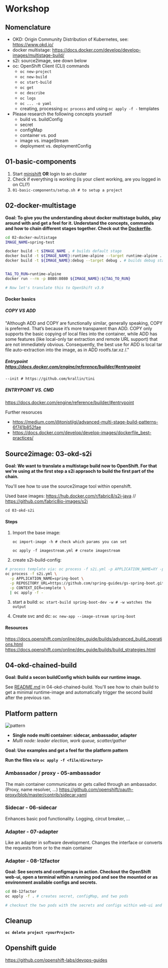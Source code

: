 # Workshop

## Nomenclature
- OKD: Origin Community Distribution of Kubernetes, see: https://www.okd.io/
- docker multistage: https://docs.docker.com/develop/develop-images/multistage-build/
- s2i: source2image, see down below
- oc: OpenShift Client (CLI) commands
  - `oc new-project`
  - `oc new-build`
  - `oc start-build`
  - `oc get`
  - `oc describe`
  - `oc logs`
  - `oc ... -o yaml`
  - creating, processing `oc process` and using `oc apply -f -` templates
- Please research the following concepts yourself
  - build vs. buildConfig
  - secret
  - configMap
  - container vs. pod
  - image vs. imageStream
  - deployment vs. deploymentConfig

## 01-basic-components
1. Start [minishift](https://github.com/minishift/minishift) **OR** login to an cluster
2. Check if everything is working (is your client working, are you logged in on CLI?)
3. `01-basic-components/setup.sh # to setup a project`
## 02-docker-multistage
**Goal: To give you the understanding about docker multistage builds, play around with and get a feel for it.
Understand the concepts, commands and how to chain different stages together. Check out the [Dockerfile](02-docker-multistage/Dockerfile).**


```bash
cd 02-docker-multistage
IMAGE_NAME=spring-test

docker build -t $IMAGE_NAME . # builds default stage
docker build -t ${IMAGE_NAME}:runtime-alpine --target runtime-alpine . #builds runtime-alpine stage
docker build -t ${IMAGE_NAME}:debug --target debug . # builds debug stage


TAG_TO_RUN=runtime-alpine
docker run --rm -p 8080:8080 ${IMAGE_NAME}:${TAG_TO_RUN}

# Now let's translate this to OpenShift v3.9
```

#### Docker basics

##### COPY VS ADD
"Although ADD and COPY are functionally similar, generally speaking, COPY is preferred. That’s because it’s more transparent than ADD. COPY only supports the basic copying of local files into the container, while ADD has some features (like local-only tar extraction and remote URL support) that are not immediately obvious. Consequently, the best use for ADD is local tar file auto-extraction into the image, as in ADD rootfs.tar.xz /."

##### Entrypoint https://docs.docker.com/engine/reference/builder/#entrypoint
`--init # https://github.com/krallin/tini`
##### ENTRYPOINT VS. CMD
https://docs.docker.com/engine/reference/builder/#entrypoint


Further resoruces
- https://medium.com/@tonistiigi/advanced-multi-stage-build-patterns-6f741b852fae
- https://docs.docker.com/develop/develop-images/dockerfile_best-practices/

## Source2image: 03-okd-s2i
**Goal: We want to translate a multistage build now to OpenShift. For that we're using at the first step a s2i appraoch to build the first part of the chain.**

You'll see how to use the source2image tool within openshift.


Used base images: https://hub.docker.com/r/fabric8/s2i-java // https://github.com/fabric8io-images/s2i

`cd 03-okd-s2i`



#### Steps

1. Import the base image: 
    
    `oc import-image -h # check which params you can set`

    `oc apply -f imagestream.yml # create imagestream`

2. create s2i-build-config: 

```bash
# process template via: oc process -f s2i.yml -p APPLICATION_NAME=XY -p REPOSITORY_URL=re...
oc process -f s2i.yml \
  -p APPLICATION_NAME=spring-boot \
  -p REPOSITORY_URL=https://github.com/spring-guides/gs-spring-boot.git \
  -p CONTEXT_DIR=complete \
  | oc apply -f -
```

3. start a build: `oc start-build spring-boot-dev -w # -w watches the output`

4. Create svc and dc: `oc new-app --image-stream spring-boot`


#### Resources

https://docs.openshift.com/online/dev_guide/builds/advanced_build_operations.html
https://docs.openshift.com/online/dev_guide/builds/build_strategies.html

## 04-okd-chained-build
**Goal: Build a secon buildConfig which builds our runtime image.**


See [README.md](04-okd-chained-build/README.md) in 04-okd-chained-build. You'll see how to chain build to get a minimal runtime-image and automatically trigger the second build after the previous ran.


## Platform pattern 
![pattern](https://devopedia.org/images/article/122/7070.1538988426.jpg)
- **Single node multi container: sidecar, ambassador, adapter**
- *Multi node: leader election, work queue, scatter/gather*

**Goal: Use examples and get a feel for the platform pattern**

**Run the files via `oc apply -f <file/directory>`**

### Ambassador / proxy - 05-ambassador

The main container communicates or gets called through an ambassador. (Proxy, name resolver, ...)
https://github.com/openshift/oauth-proxy/blob/master/contrib/sidecar.yaml

### Sidecar - 06-sidecar
Enhances basic pod functionality. Logging, circut breaker, ...

### Adapter - 07-adapter
Like an adapter in software development. Changes the interface or converts the requests from or to the main container 

### Adapter - 08-12factor

**Goal: See secrets and configmaps in action. Checkout the OpenShift web-ui, open a terminal within a running pod and see the mounted or as environment available configs and secrets.**

```bash
cd 08-12factor
oc apply -f . # creates secret, configMap, and two pods

# checkout the two pods with the secrets and configs within web-ui and via CLI
```

## Cleanup
**`oc delete project <yourProject>`**

## Openshift guide
https://github.com/openshift-labs/devops-guides